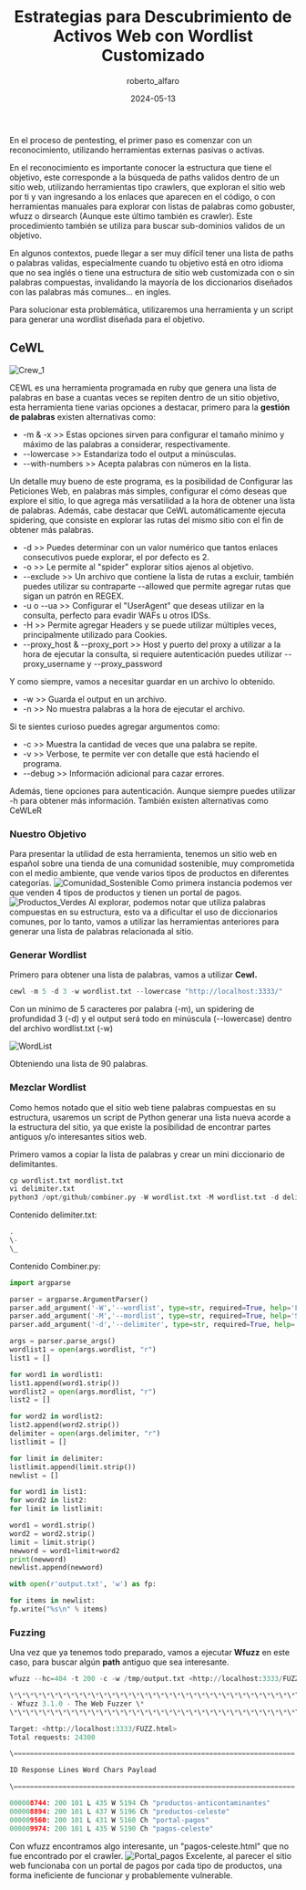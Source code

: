 ﻿---
author: roberto_alfaro
layout: post
title: Estrategias para Descubrimiento de Activos Web con Wordlist Customizado
date: 2024-05-13
categories: [Ciberseguridad, Offensive Security, Reconocimiento]
---

En el proceso de pentesting, el primer paso es comenzar con un reconocimiento, utilizando herramientas externas pasivas o activas.

En el reconocimiento es importante conocer la estructura que tiene el objetivo, este corresponde a la búsqueda de paths validos dentro de un sitio web, utilizando herramientas tipo crawlers, que exploran el sitio web por ti y van ingresando a los enlaces que aparecen en el código, o con herramientas manuales para explorar con listas de palabras como gobuster, wfuzz o dirsearch (Aunque este último también es crawler). Este procedimiento también se utiliza para buscar sub-dominios validos de un objetivo.

En algunos contextos, puede llegar a ser muy difícil tener una lista de paths o palabras validas, especialmente cuando tu objetivo está en otro idioma que no sea inglés o tiene una estructura de sitio web customizada con o sin palabras compuestas, invalidando la mayoría de los diccionarios diseñados con las palabras más comunes... en ingles.

Para solucionar esta problemática, utilizaremos una herramienta y un script para generar una wordlist diseñada para el objetivo.

## CeWL

![Crew_1](https://e-virtus.s3.us-east-2.amazonaws.com/624b46a6-be24-408b-b89c-599410a6caaf.png)

CEWL es una herramienta programada en ruby que genera una lista de palabras en base a cuantas veces se repiten dentro de un sitio objetivo, esta herramienta tiene varias opciones a destacar, primero para la **gestión de palabras** existen alternativas como:

- -m & -x >> Estas opciones sirven para configurar el tamaño mínimo y máximo de las palabras a considerar, respectivamente.
- --lowercase >> Estandariza todo el output a minúsculas.
- --with-numbers >> Acepta palabras con números en la lista.

Un detalle muy bueno de este programa, es la posibilidad de Configurar las Peticiones Web, en palabras más simples, configurar el cómo deseas que explore el sitio, lo que agrega más versatilidad a la hora de obtener una lista de palabras. Además, cabe destacar que CeWL automáticamente ejecuta spidering, que consiste en explorar las rutas del mismo sitio con el fin de obtener más palabras.

- -d >> Puedes determinar con un valor numérico que tantos enlaces consecutivos puede explorar, el por defecto es 2.
- -o >> Le permite al "spider" explorar sitios ajenos al objetivo.
- --exclude >> Un archivo que contiene la lista de rutas a excluir, también puedes utilizar su contraparte --allowed que permite agregar rutas que sigan un patrón en REGEX.
- -u o --ua >> Configurar el "UserAgent" que deseas utilizar en la consulta, perfecto para evadir WAFs u otros IDSs.
- -H >> Permite agregar Headers y se puede utilizar múltiples veces, principalmente utilizado para Cookies.
- --proxy_host & --proxy_port >> Host y puerto del proxy a utilizar a la hora de ejecutar la consulta, si requiere autenticación puedes utilizar --proxy_username y --proxy_password

Y como siempre, vamos a necesitar guardar en un archivo lo obtenido.

- -w >> Guarda el output en un archivo.
- -n >> No muestra palabras a la hora de ejecutar el archivo.

Si te sientes curioso puedes agregar argumentos como:

- -c >> Muestra la cantidad de veces que una palabra se repite.
- -v >> Verbose, te permite ver con detalle que está haciendo el programa.
- --debug >> Información adicional para cazar errores.

Además, tiene opciones para autenticación. Aunque siempre puedes utilizar -h para obtener más información. También existen alternativas como CeWLeR

### Nuestro Objetivo

Para presentar la utilidad de esta herramienta, tenemos un sitio web en español sobre una tienda de una comunidad sostenible, muy comprometida con el medio ambiente, que vende varios tipos de productos en diferentes categorías.
![Comunidad_Sostenible](https://e-virtus.s3.us-east-2.amazonaws.com/f3ef46a1-22f5-44cb-80f9-b4d4308d1935.png)
Como primera instancia podemos ver que venden 4 tipos de productos y tienen un portal de pagos.
![Productos_Verdes](https://e-virtus.s3.us-east-2.amazonaws.com/2f299f99-ac95-4860-8470-0f2435f8dccf.png)
Al explorar, podemos notar que utiliza palabras compuestas en su estructura, esto va a dificultar el uso de diccionarios comunes, por lo tanto, vamos a utilizar las herramientas anteriores para generar una lista de palabras relacionada al sitio.

### Generar Wordlist

Primero para obtener una lista de palabras, vamos a utilizar **Cewl.**

```py
cewl -m 5 -d 3 -w wordlist.txt --lowercase "http://localhost:3333/"
```

Con un mínimo de 5 caracteres por palabra (-m), un spidering de profundidad 3 (-d) y el output será todo en minúscula (--lowercase) dentro del archivo wordlist.txt (-w)

![WordList](https://e-virtus.s3.us-east-2.amazonaws.com/db4b862f-2d35-43f7-8600-af0a01298298.png)

Obteniendo una lista de 90 palabras.

### Mezclar Wordlist

Como hemos notado que el sitio web tiene palabras compuestas en su estructura, usaremos un script de Python generar una lista nueva acorde a la estructura del sitio, ya que existe la posibilidad de encontrar partes antiguos y/o interesantes sitios web.

Primero vamos a copiar la lista de palabras y crear un mini diccionario de delimitantes.

```py
cp wordlist.txt mordlist.txt
vi delimiter.txt
python3 /opt/github/combiner.py -W wordlist.txt -M wordlist.txt -d delimiter.txt
```

Contenido delimiter.txt:

```py
.
\-
\_
```

Contenido Combiner.py:

```py
import argparse

parser = argparse.ArgumentParser()
parser.add_argument('-W','--wordlist', type=str, required=True, help='First wordlist file to combine')
parser.add_argument('-M','--mordlist', type=str, required=True, help='Second wordlist file to combine')
parser.add_argument('-d','--delimiter', type=str, required=True, help='Text file with delimiters to combine')

args = parser.parse_args()
wordlist1 = open(args.wordlist, "r")
list1 = []

for word1 in wordlist1:
list1.append(word1.strip())
wordlist2 = open(args.mordlist, "r")
list2 = []

for word2 in wordlist2:
list2.append(word2.strip())
delimiter = open(args.delimiter, "r")
listlimit = []

for limit in delimiter:
listlimit.append(limit.strip())
newlist = []

for word1 in list1:
for word2 in list2:
for limit in listlimit:

word1 = word1.strip()
word2 = word2.strip()
limit = limit.strip()
newword = word1+limit+word2
print(newword)
newlist.append(newword)

with open(r'output.txt', 'w') as fp:

for items in newlist:
fp.write("%s\n" % items)
```

### Fuzzing

Una vez que ya tenemos todo preparado, vamos a ejecutar **Wfuzz** en este caso, para buscar algún **path** antiguo que sea interesante.

```py
wfuzz --hc=404 -t 200 -c -w /tmp/output.txt <http://localhost:3333/FUZZ.html>

\*\*\*\*\*\*\*\*\*\*\*\*\*\*\*\*\*\*\*\*\*\*\*\*\*\*\*\*\*\*\*\*\*\*\*\*\*\*\*\*\*\*\*\*\*\*\*\*\*\*\*\*\*\*\*\*
- Wfuzz 3.1.0 - The Web Fuzzer \*
\*\*\*\*\*\*\*\*\*\*\*\*\*\*\*\*\*\*\*\*\*\*\*\*\*\*\*\*\*\*\*\*\*\*\*\*\*\*\*\*\*\*\*\*\*\*\*\*\*\*\*\*\*\*\*\*

Target: <http://localhost:3333/FUZZ.html>
Total requests: 24300

\=====================================================================

ID Response Lines Word Chars Payload

\=====================================================================

000008744: 200 101 L 435 W 5194 Ch "productos-anticontaminantes"
000008894: 200 101 L 437 W 5196 Ch "productos-celeste"
000009560: 200 101 L 431 W 5160 Ch "portal-pagos"
000009974: 200 101 L 435 W 5190 Ch "pagos-celeste"
```

Con wfuzz encontramos algo interesante, un "pagos-celeste.html" que no fue encontrado por el crawler.
![Portal_pagos](https://e-virtus.s3.us-east-2.amazonaws.com/f017d431-b5d8-4298-b72f-34f60e3fa4fc.png)
Excelente, al parecer el sitio web funcionaba con un portal de pagos por cada tipo de productos, una forma ineficiente de funcionar y probablemente vulnerable.
